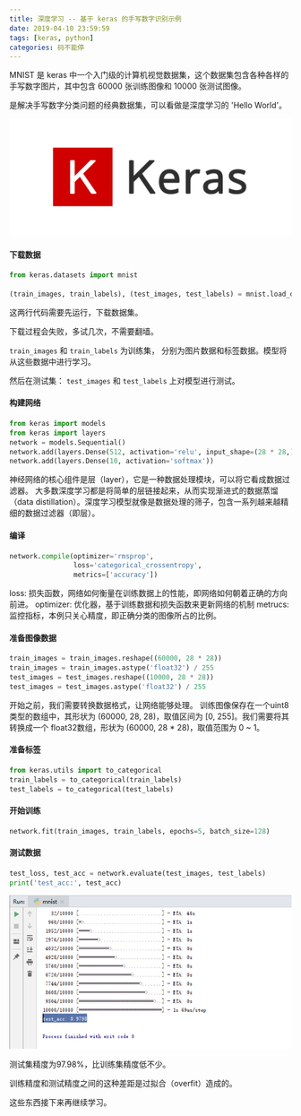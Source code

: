 ```yaml
---
title: 深度学习 -- 基于 keras 的手写数字识别示例
date: 2019-04-10 23:59:59
tags: [keras, python]
categories: 码不能停
---
```



MNIST 是 keras 中一个入门级的计算机视觉数据集，这个数据集包含各种各样的手写数字图片，其中包含 60000 张训练图像和 10000 张测试图像。

是解决手写数字分类问题的经典数据集，可以看做是深度学习的 'Hello World'。

![](keras-mnist/keras.jpg)
<!-- more -->


#### 下载数据
```python
from keras.datasets import mnist

(train_images, train_labels), (test_images, test_labels) = mnist.load_data()
```

这两行代码需要先运行，下载数据集。

下载过程会失败，多试几次，不需要翻墙。


`train_images` 和  `train_labels` 为训练集， 分别为图片数据和标签数据。模型将从这些数据中进行学习。

然后在测试集： `test_images` 和 `test_labels` 上对模型进行测试。

#### 构建网络

```python
from keras import models
from keras import layers
network = models.Sequential()
network.add(layers.Dense(512, activation='relu', input_shape=(28 * 28,)))
network.add(layers.Dense(10, activation='softmax'))
```

神经网络的核心组件是层（layer），它是一种数据处理模块，可以将它看成数据过滤器。
大多数深度学习都是将简单的层链接起来，从而实现渐进式的数据蒸馏（data distillation）。深度学习模型就像是数据处理的筛子，包含一系列越来越精细的数据过滤器（即层）。


#### 编译

```python
network.compile(optimizer='rmsprop',
                loss='categorical_crossentropy',
                metrics=['accuracy'])
```

loss: 损失函数，网络如何衡量在训练数据上的性能，即网络如何朝着正确的方向前进。
optimizer: 优化器，基于训练数据和损失函数来更新网络的机制
metrucs: 监控指标，本例只关心精度，即正确分类的图像所占的比例。

#### 准备图像数据
```python
train_images = train_images.reshape((60000, 28 * 28))
train_images = train_images.astype('float32') / 255
test_images = test_images.reshape((10000, 28 * 28))
test_images = test_images.astype('float32') / 255
```

开始之前，我们需要转换数据格式，让网络能够处理。
训练图像保存在一个uint8类型的数组中，其形状为 (60000, 28, 28)，取值区间为 [0, 255]。我们需要将其转换成一个 float32数组，形状为 (60000, 28 * 28)，取值范围为 0 ~ 1。


#### 准备标签
```python
from keras.utils import to_categorical
train_labels = to_categorical(train_labels)
test_labels = to_categorical(test_labels)
```

#### 开始训练
```python
network.fit(train_images, train_labels, epochs=5, batch_size=128)
```


#### 测试数据
```python
test_loss, test_acc = network.evaluate(test_images, test_labels)
print('test_acc:', test_acc)
```

![](keras-mnist/res.png)

测试集精度为97.98%，比训练集精度低不少。

训练精度和测试精度之间的这种差距是过拟合（overfit）造成的。

这些东西接下来再继续学习。


